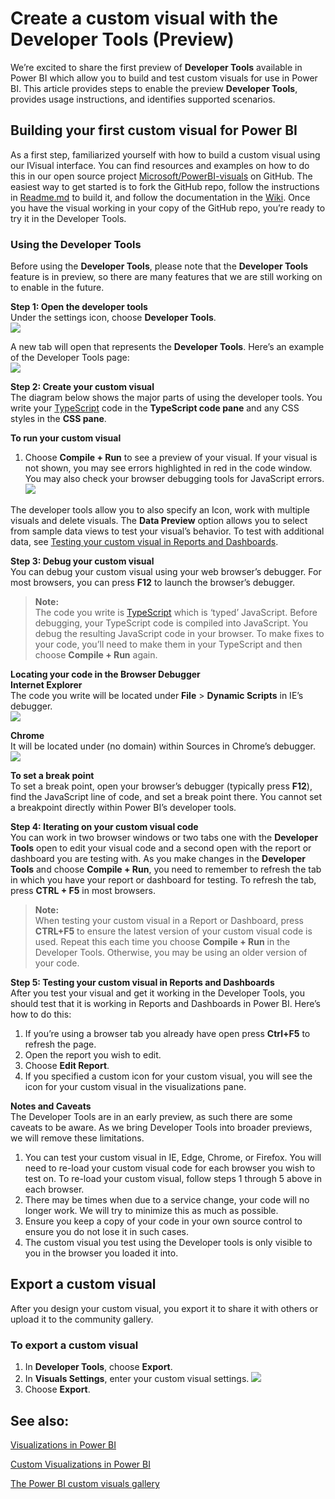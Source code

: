 <properties
   pageTitle="Create a custom visual with the Developer Tools (Preview)"
   description="Getting Started with Developer Tools (Preview)"
   services="powerbi"
   documentationCenter=""
   authors="mihart"
   manager="mblythe"
   editor=""
   tags=""/>

<tags
   ms.service="powerbi"
   ms.devlang="NA"
   ms.topic="article"
   ms.tgt_pltfrm="NA"
   ms.workload="powerbi"
   ms.date="11/03/2015"
   ms.author="mihart"/>

# Create a custom visual with the Developer Tools (Preview)  

We’re excited to share the first preview of **Developer Tools** available in Power BI which allow you to build and test custom visuals for use in Power BI. This article provides steps to enable the preview **Developer Tools**, provides usage instructions, and identifies supported scenarios.

## Building your first custom visual for Power BI  
As a first step, familiarized yourself with how to build a custom visual using our IVisual interface. You can find resources and examples on how to do this in our open source project [Microsoft/PowerBI-visuals](http://www.github.com/Microsoft/PowerBI-visuals) on GitHub. The easiest way to get started is to fork the GitHub repo, follow the instructions in [Readme.md](https://github.com/Microsoft/PowerBI-visuals/blob/master/README.md) to build it, and follow the documentation in the [Wiki](https://github.com/Microsoft/PowerBI-visuals/wiki). Once you have the visual working in your copy of the GitHub repo, you’re ready to try it in the Developer Tools.

### Using the Developer Tools  
Before using the **Developer Tools**, please note that the **Developer Tools** feature is in preview, so there are many features that we are still working on to enable in the future.

**Step 1: Open the developer tools**  
	Under the settings icon, choose **Developer Tools**.  
	![](media/powerbi-custom-visuals-getting-started-with-developer-tools/DevToolsMenu.png)

A new tab will open that represents the **Developer Tools**. Here’s an example of the Developer Tools page:  
	![](media/powerbi-custom-visuals-getting-started-with-developer-tools/DevToolsExample.png)

**Step 2: Create your custom visual**  
The diagram below shows the major parts of using the developer tools. You write your [TypeScript](http://www.typescriptlang.org/) code in the **TypeScript code pane** and any CSS styles in the **CSS pane**.

**To run your custom visual**  
1.  Choose **Compile + Run** to see a preview of your visual. If your visual is not shown, you may see errors highlighted in red in the code window. You may also check your browser debugging tools for JavaScript errors.
  	![](media/powerbi-custom-visuals-getting-started-with-developer-tools/DevToolParts.png)

The developer tools allow you to also specify an Icon, work with multiple visuals and delete visuals. The **Data Preview** option allows you to select from sample data views to test your visual’s behavior. To test with additional data, see [Testing your custom visual in Reports and Dashboards](#testing).

**Step 3: Debug your custom visual**  
You can debug your custom visual using your web browser’s debugger. For most browsers, you can press **F12** to launch the browser’s debugger.

>**Note:**  
>The code you write is [TypeScript](http://www.typescriptlang.org/) which is ‘typed’ JavaScript. Before debugging, your TypeScript code is compiled into JavaScript. You debug the resulting JavaScript code in your browser. To make fixes to your code, you’ll need to make them in your TypeScript and then choose **Compile + Run** again.

**Locating your code in the Browser Debugger**  
**Internet Explorer**  
The code you write will be located under **File** &gt; **Dynamic Scripts** in IE’s debugger.  
	![](media/powerbi-custom-visuals-getting-started-with-developer-tools/ie.png)

**Chrome**  
It will be located under (no domain) within Sources in Chrome’s debugger.  
	![](media/powerbi-custom-visuals-getting-started-with-developer-tools/chrome.png)

**To set a break point**  
To set a break point, open your browser’s debugger (typically press **F12**), find the JavaScript line of code, and set a break point there. You cannot set a breakpoint directly within Power BI’s developer tools.

**Step 4: Iterating on your custom visual code**  
You can work in two browser windows or two tabs one with the **Developer Tools** open to edit your visual code and a second open with the report or dashboard you are testing with. As you make changes in the **Developer Tools** and choose **Compile + Run**, you need to remember to refresh the tab in which you have your report or dashboard for testing. To refresh the tab, press **CTRL + F5** in most browsers.

>**Note:**  
>When testing your custom visual in a Report or Dashboard, press **CTRL+F5** to ensure the latest version of your custom visual code is used. Repeat this each time you choose **Compile + Run** in the Developer Tools. Otherwise, you may be using an older version of your code.

**Step 5: Testing your custom visual in Reports and Dashboards**  
<a name="testing"></a>After you test your visual and get it working in the Developer Tools, you should test that it is working in Reports and Dashboards in Power BI. Here’s how to do this:

1.  If you’re using a browser tab you already have open press **Ctrl+F5** to refresh the page.
2.  Open the report you wish to edit.
3.  Choose **Edit Report**.
4.  If you specified a custom icon for your custom visual, you will see the icon for your custom visual in the visualizations pane.

**Notes and Caveats**  
The Developer Tools are in an early preview, as such there are some caveats to be aware. As we bring Developer Tools into broader previews, we will remove these limitations.

1.  You can test your custom visual in IE, Edge, Chrome, or Firefox. You will need to re-load your custom visual code for each browser you wish to test on. To re-load your custom visual, follow steps 1 through 5 above in each browser.
2.  There may be times when due to a service change, your code will no longer work. We will try to minimize this as much as possible.
3.  Ensure you keep a copy of your code in your own source control to ensure you do not lose it in such cases.
4.  The custom visual you test using the Developer tools is only visible to you in the browser you loaded it into.

## Export a custom visual  
After you design your custom visual, you export it to share it with others or upload it to the community gallery.

### To export a custom visual  
1.  In **Developer Tools**, choose **Export**.
2.  In **Visuals Settings**, enter your custom visual settings.
     ![](media/powerbi-custom-visuals-getting-started-with-developer-tools/DevToolVisualSettings.png)
3.  Choose **Export**.

## See also:

[Visualizations in Power BI](powerbi-service-visualizations-for-reports.md)

[Custom Visualizations in Power BI](powerbi-custom-visuals.md)

[The Power BI custom visuals gallery](https://app.powerbi.com/visuals)
